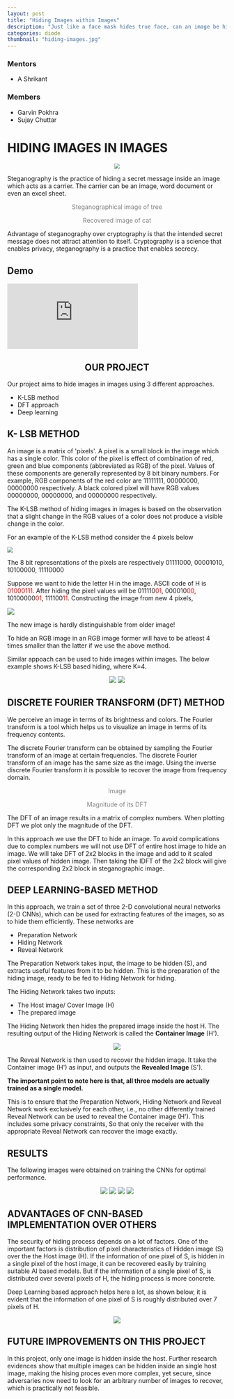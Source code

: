 ```yaml
---
layout: post
title: "Hiding Images within Images"
description: "Just like a face mask hides true face, can an image be hidden inside another image?"
categories: diode
thumbnail: "hiding-images.jpg"
---
```


### Mentors
- A Shrikant

### Members
- Garvin Pokhra
- Sujay Chuttar


# HIDING IMAGES IN IMAGES

<p align='center'>
<img src="https://raw.githubusercontent.com/IEEE-NITK/Hiding-Images/main/Blog/Images/Photo_thumbnail.jpg" style="zoom:80%;" />
</p>


Steganography is the practice of hiding a secret message inside an image which acts as a carrier. The carrier can be an image, word document or even an excel sheet.

<figure class="image" style="text-align: center; color: gray;"><img src="https://raw.githubusercontent.com/IEEE-NITK/Hiding-Images/main/Blog/Images/Steganography_original.png" alt="">Steganographical image of tree</figure>

<figure class="image" style="text-align: center; color: gray;"><img src="https://raw.githubusercontent.com/IEEE-NITK/Hiding-Images/main/Blog/Images/Steganography_recovered.png" alt="">Recovered image of cat</figure>

Advantage of steganography over cryptography is that the intended secret message does not attract attention to itself. Cryptography is a science that enables privacy, steganography is a practice that enables secrecy.

## Demo

<iframe src="https://www.youtube.com/embed/rGvy0vgKQvg" title="YouTube video player" frameborder="0" allow="accelerometer; clipboard-write; encrypted-media; gyroscope; picture-in-picture" allowfullscreen></iframe>


<h2 align = 'center'>OUR PROJECT</h2>

Our project aims to hide images in images using 3 different approaches. 

* K-LSB method
* DFT approach
* Deep learning

## K- LSB METHOD

An image is a matrix of 'pixels'. A pixel is a small block in the image which has a single color. This color of the pixel is effect of combination of red, green and blue components (abbreviated as RGB) of the pixel. Values of these components are generally represented by 8 bit binary numbers.
For example, RGB components of the red color are 11111111, 00000000, 00000000 respectively. A black colored pixel will have RGB values 00000000, 00000000, and 00000000 respectively. 

The K-LSB method of hiding images in images is based on the observation that a slight change in the RGB values of a color does not produce a visible change in the color. 

For an example of the K-LSB method consider the 4 pixels below

<img src="https://raw.githubusercontent.com/IEEE-NITK/Hiding-Images/main/Blog/Images/grayscale_image.png" style="zoom:80%;" />     

The 8 bit representations of the pixels are respectively 01111000, 00001010, 10100000, 11110000

Suppose we want to hide the letter H in the image. ASCII code of H is <span style='color:red'>01000111</span>.  After hiding the pixel values will be
011110<span style='color:red'>01</span>, 000010<span style='color:red'>00</span>, 10100000<span style='color:red'>01</span>, 111100<span style='color:red'>11</span>. Constructing the image from new 4 pixels,

<img src="https://raw.githubusercontent.com/IEEE-NITK/Hiding-Images/main/Blog/Images/hidden.png"/>


The new image is hardly distinguishable from older image!

To hide an RGB image in an RGB image former will have to be atleast 4 times smaller than the latter if we use the above method. 

Similar appoach can be used to hide images within images. The below example shows K-LSB based hiding, where K=4.

<p align='center'>
    <img src="https://raw.githubusercontent.com/IEEE-NITK/Hiding-Images/main/Blog/Images/K-LSB%20in%20Images-1.png" />
    <img src="https://raw.githubusercontent.com/IEEE-NITK/Hiding-Images/main/Blog/Images/K-LSB%20in%20Images.png" />
</p>



## DISCRETE FOURIER TRANSFORM (DFT) METHOD

We perceive an image in terms of its brightness and colors. The Fourier transform is a tool which helps us to visualize an image in terms of its frequency contents.  

The discrete Fourier transform can be obtained by sampling the Fourier transform of an image at certain frequencies.  The discrete Fourier transform of an image has the same size as the image. Using the inverse discrete Fourier transform  it is possible to recover the image from frequency domain.

<figure class="image" style="text-align: center; color: gray;"><img src="https://raw.githubusercontent.com/IEEE-NITK/Hiding-Images/main/Blog/Images/img1.png" alt="">Image</figure>

<figure class="image" style="text-align: center; color: gray;"><img src="https://raw.githubusercontent.com/IEEE-NITK/Hiding-Images/main/Blog/Images/img2.png" alt="">Magnitude of its DFT</figure>

The DFT of an image results in a matrix of complex numbers. When plotting DFT we plot only the magnitude of the DFT. 

In this approach we use the DFT to hide an image. To avoid complications due to complex numbers we will not use DFT of entire host image to hide an image. We will take DFT of 2x2 blocks in the image and add to it scaled pixel values of hidden image. Then taking the IDFT of the 2x2 block will give the corresponding 2x2 block in steganographic image. 

## DEEP LEARNING-BASED METHOD

In this approach, we train a set of three 2-D convolutional neural networks (2-D CNNs), which can be used for extracting features of the images, so as to hide them efficiently.
These networks are
* Preparation Network
* Hiding Network
* Reveal Network

The Preparation Network takes input, the image to be hidden (S), and extracts useful features from it to be hidden. This is the preparation of the hiding image, ready to be fed to Hiding Network for hiding.

The Hiding Network takes two inputs:
* The Host image/ Cover Image (H)
* The prepared image

The Hiding Network then hides the prepared image inside the host H. The resulting output of the Hiding Network is called the **Container Image** (H').

<p align='center'>
    <img src="https://raw.githubusercontent.com/IEEE-NITK/Hiding-Images/main/Blog/Images/deepcnn1.png" />
</p>

The Reveal Network is then used to recover the hidden image. It take the Container image (H') as input, and outputs the **Revealed Image** (S').

**The important point to note here is that, all three models are actually trained as a single model.**

This is to ensure that the Preparation Network, Hiding Network and Reveal Network work exclusively for each other, i.e., no other differently trained Reveal Network can be used to reveal the Container image (H'). This includes some privacy constraints, So that only the receiver with the appropriate Reveal Network can recover the image exactly.


## RESULTS

The following images were obtained on training the CNNs for optimal performance.

<p align='center'>
    <img src="https://raw.githubusercontent.com/IEEE-NITK/Hiding-Images/main/Blog/Images/c1.png" />
    <img src="https://raw.githubusercontent.com/IEEE-NITK/Hiding-Images/main/Blog/Images/d1.png" />
    <img src="https://raw.githubusercontent.com/IEEE-NITK/Hiding-Images/main/Blog/Images/c2.png" />
    <img src="https://raw.githubusercontent.com/IEEE-NITK/Hiding-Images/main/Blog/Images/d2.png" />
</p>

## ADVANTAGES OF CNN-BASED IMPLEMENTATION OVER OTHERS

The security of hiding process depends on a lot of factors. One of the important factors is distribution of pixel characteristics of Hidden image (S) over the the Host image (H). If the information of one pixel of S, is hidden in a single pixel of the host image, it can be recovered easily by training suitable AI based models. But if the information of a single pixel of S, is distributed over several pixels of H, the hiding process is more concrete.

Deep Learning based approach helps here a lot, as shown below, it is evident that the information of one pixel of S is roughly distributed over 7 pixels of H.

<p align='center'>
    <img src="https://raw.githubusercontent.com/IEEE-NITK/Hiding-Images/main/Blog/Images/pixel_dist.png" />
</p>

## FUTURE IMPROVEMENTS ON THIS PROJECT

In this project, only one image is hidden inside the host. Further research evidences show that multiple images can be hidden inside an single host image, making the hising proces even more complex, yet secure, since adversaries now need to look for an arbitrary number of images to recover, which is practically not feasible.
